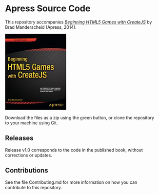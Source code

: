 # Apress Source Code

This repository accompanies [*Beginning HTML5 Games with CreateJS*](http://www.apress.com/9781430263401) by Brad  Manderscheid (Apress, 2014).

![Cover image](9781430263401.jpg)

Download the files as a zip using the green button, or clone the repository to your machine using Git.

## Releases

Release v1.0 corresponds to the code in the published book, without corrections or updates.

## Contributions

See the file Contributing.md for more information on how you can contribute to this repository.
